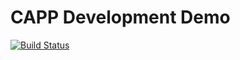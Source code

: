 # CAPP Development Demo
[![Build Status](https://travis-ci.org/justincohler/capp_demo.svg?branch=master)](https://travis-ci.org/justincohler/capp_demo)
